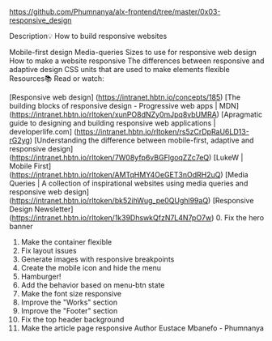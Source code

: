 https://github.com/Phumnanya/alx-frontend/tree/master/0x03-responsive_design

Description💡
How to build responsive websites

Mobile-first design
Media-queries
Sizes to use for responsive web design
How to make a website responsive
The differences between responsive and adaptive design
CSS units that are used to make elements flexible
Resources📚
Read or watch:

[Responsive web design] (https://intranet.hbtn.io/concepts/185)
[The building blocks of responsive design - Progressive web apps | MDN] (https://intranet.hbtn.io/rltoken/xunPO8dNZy0mJpq8vbUMRA)
[Apragmatic guide to designing and building responsive web applications | developerlife.com] (https://intranet.hbtn.io/rltoken/rs5zCrDpRaU6LD13-rG2yg)
[Understanding the difference between mobile-first, adaptive and responsive design] (https://intranet.hbtn.io/rltoken/7W08yfp6vBGFlgoqZZc7eQ)
[LukeW | Mobile First] (https://intranet.hbtn.io/rltoken/AMTqHMY4OeGET3nOdRH2uQ)
[Media Queries | A collection of inspirational websites using media queries and responsive web design] (https://intranet.hbtn.io/rltoken/bk52ihWug_pe0QUghl99aQ)
[Responsive Design Newsletter] (https://intranet.hbtn.io/rltoken/1k39DhswkQfzN7L4N7pO7w)
0. Fix the hero banner
1. Make the container flexible
2. Fix layout issues
3. Generate images with responsive breakpoints
4. Create the mobile icon and hide the menu
5. Hamburger!
6. Add the behavior based on menu-btn state
7. Make the font size responsive
8. Improve the "Works" section
9. Improve the "Footer" section
10. Fix the top header background
11. Make the article page responsive
Author
Eustace Mbanefo - Phumnanya
